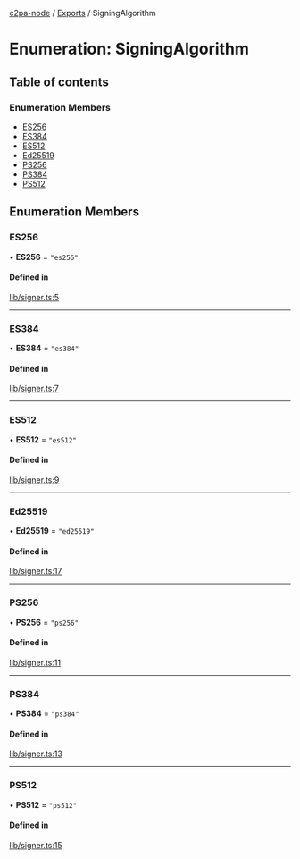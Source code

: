 [c2pa-node](../README.md) / [Exports](../modules.md) / SigningAlgorithm

# Enumeration: SigningAlgorithm

## Table of contents

### Enumeration Members

- [ES256](SigningAlgorithm.md#es256)
- [ES384](SigningAlgorithm.md#es384)
- [ES512](SigningAlgorithm.md#es512)
- [Ed25519](SigningAlgorithm.md#ed25519)
- [PS256](SigningAlgorithm.md#ps256)
- [PS384](SigningAlgorithm.md#ps384)
- [PS512](SigningAlgorithm.md#ps512)

## Enumeration Members

### ES256

• **ES256** = ``"es256"``

#### Defined in

[lib/signer.ts:5](https://github.com/contentauth/c2pa-node/blob/7225e97/js-src/lib/signer.ts#L5)

___

### ES384

• **ES384** = ``"es384"``

#### Defined in

[lib/signer.ts:7](https://github.com/contentauth/c2pa-node/blob/7225e97/js-src/lib/signer.ts#L7)

___

### ES512

• **ES512** = ``"es512"``

#### Defined in

[lib/signer.ts:9](https://github.com/contentauth/c2pa-node/blob/7225e97/js-src/lib/signer.ts#L9)

___

### Ed25519

• **Ed25519** = ``"ed25519"``

#### Defined in

[lib/signer.ts:17](https://github.com/contentauth/c2pa-node/blob/7225e97/js-src/lib/signer.ts#L17)

___

### PS256

• **PS256** = ``"ps256"``

#### Defined in

[lib/signer.ts:11](https://github.com/contentauth/c2pa-node/blob/7225e97/js-src/lib/signer.ts#L11)

___

### PS384

• **PS384** = ``"ps384"``

#### Defined in

[lib/signer.ts:13](https://github.com/contentauth/c2pa-node/blob/7225e97/js-src/lib/signer.ts#L13)

___

### PS512

• **PS512** = ``"ps512"``

#### Defined in

[lib/signer.ts:15](https://github.com/contentauth/c2pa-node/blob/7225e97/js-src/lib/signer.ts#L15)
